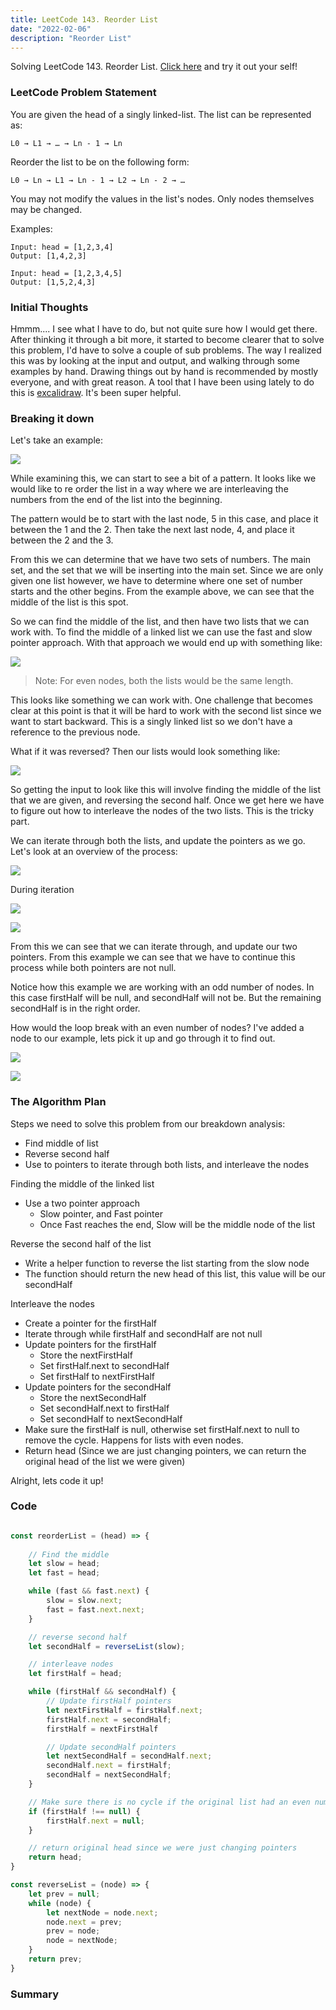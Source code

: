 ```yaml
---
title: LeetCode 143. Reorder List
date: "2022-02-06"
description: "Reorder List"
---
```


Solving LeetCode 143. Reorder List. [Click here](https://leetcode.com/problems/reorder-list/) and try it out your self!

### LeetCode Problem Statement

You are given the head of a singly linked-list. The list can be represented as:

```
L0 → L1 → … → Ln - 1 → Ln
```

Reorder the list to be on the following form:

```
L0 → Ln → L1 → Ln - 1 → L2 → Ln - 2 → …
```

You may not modify the values in the list's nodes. Only nodes themselves may be changed.

Examples:

```
Input: head = [1,2,3,4]
Output: [1,4,2,3]

Input: head = [1,2,3,4,5]
Output: [1,5,2,4,3]
```

### Initial Thoughts

Hmmm.... I see what I have to do, but not quite sure how I would get there.
After thinking it through a bit more, it started to become clearer that to 
solve this problem, I'd have to solve a couple of sub problems. The way I realized
this was by looking at the input and output, and walking through some examples by 
hand. Drawing things out by hand is recommended by mostly everyone, and with great 
reason. A tool that I have been using lately to do this is [excalidraw](https://excalidraw.com/). 
It's been super helpful. 


### Breaking it down

Let's take an example:

![](inputOutput.png)

While examining this, we can start to see a bit of a pattern. It looks like we would like to re order the 
list in a way where we are interleaving the numbers 
from the end of the list into the beginning. 

The pattern would be to start with the last node,
5 in this case, and place it between the 1 and the 2. Then take the next last node, 4, and place it between the 2 and the 3. 

From this we can determine that we have two sets of numbers. The main set, and the set that we will be 
inserting into the main set. Since we are only given
one list however, we have to determine where one
set of number starts and the other begins. From the example above, we can see that the middle of the list 
is this spot. 

So we can find the middle of the list, and then have 
two lists that we can work with. To find the middle of a linked list we can use the fast and slow pointer approach. With that approach we would end up with something like:

![](twoLists.png)

> Note: For even nodes, both the lists would be the same length.

This looks like something we can work with. One challenge that becomes clear at this point is that it
will be hard to work with the second list since we want
to start backward. This is a singly linked list so we don't have a reference to the previous node. 

What if it was reversed? Then our lists would look something like:

![](twoListsSecondReversed.png)

So getting the input to look like this will involve finding the middle of the list that we are given, and reversing the second half. Once we get here we have to
figure out how to interleave the nodes of the two lists. This is the tricky part.

We can iterate through both the lists, and update the 
pointers as we go. Let's look at an overview of the process:

![](ourVariables.png)

During iteration

![](firstHalfUpdatePointers.png)

![](secondHalfUpdatePointers.png)

From this we can see that we can iterate through, and update our two pointers. From this example we can see that we have to continue this process while both pointers are not null. 

Notice how this example we are working with an odd number of nodes. In this case firstHalf will be null, and secondHalf will not be. But the remaining secondHalf is in the right order. 

How would the loop break with an even number of nodes? I've added a node to our example, lets pick it up and go through it to find out. 

![](evenNodesIterationOne.png)

![](evenNodesIterationTwo.png)


### The Algorithm Plan

Steps we need to solve this problem from our breakdown analysis:

* Find middle of list
* Reverse second half
* Use to pointers to iterate through both lists, and interleave the nodes

Finding the middle of the linked list
* Use a two pointer approach
  * Slow pointer, and Fast pointer
  * Once Fast reaches the end, Slow will be the middle node of the list

Reverse the second half of the list
* Write a helper function to reverse the list starting from the slow node
* The function should return the new head of this list, this value will be our secondHalf

Interleave the nodes
* Create a pointer for the firstHalf
* Iterate through while firstHalf and secondHalf are not null
* Update pointers for the firstHalf 
  * Store the nextFirstHalf
  * Set firstHalf.next to secondHalf
  * Set firstHalf to nextFirstHalf
* Update pointers for the secondHalf
  * Store the nextSecondHalf
  * Set secondHalf.next to firstHalf
  * Set secondHalf to nextSecondHalf
* Make sure the firstHalf is null, otherwise set firstHalf.next to null to remove the cycle. Happens for lists with even nodes.
* Return head (Since we are just changing pointers, we can return the original head of the list we were given)


Alright, lets code it up!


### Code

```javascript

const reorderList = (head) => {
    
    // Find the middle
    let slow = head;
    let fast = head;

    while (fast && fast.next) {
        slow = slow.next;
        fast = fast.next.next;
    }

    // reverse second half
    let secondHalf = reverseList(slow);

    // interleave nodes
    let firstHalf = head;

    while (firstHalf && secondHalf) {
        // Update firstHalf pointers
        let nextFirstHalf = firstHalf.next;
        firstHalf.next = secondHalf;
        firstHalf = nextFirstHalf

        // Update secondHalf pointers
        let nextSecondHalf = secondHalf.next;
        secondHalf.next = firstHalf;
        secondHalf = nextSecondHalf;
    }

    // Make sure there is no cycle if the original list had an even number of nodes
    if (firstHalf !== null) {
        firstHalf.next = null;
    }

    // return original head since we were just changing pointers
    return head;
}

const reverseList = (node) => {
    let prev = null;
    while (node) {
        let nextNode = node.next;
        node.next = prev;
        prev = node;
        node = nextNode;
    }
    return prev;
}
```

### Summary










